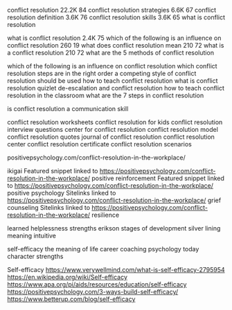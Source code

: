 conflict resolution
22.2K
84
conflict resolution strategies
6.6K
67
conflict resolution definition
3.6K
76
conflict resolution skills
3.6K
65
what is conflict resolution


what is conflict resolution
2.4K
75
which of the following is an influence on conflict resolution
260
19
what does conflict resolution mean
210
72
what is a conflict resolution
210
72
what are the 5 methods of conflict resolution




which of the following is an influence on conflict resolution 
which conflict resolution steps are in the right order 
a competing style of conflict resolution should be used 
how to teach conflict resolution 
what is conflict resolution quizlet 
de-escalation and conflict resolution 
how to teach conflict resolution in the classroom 
what are the 7 steps in conflict resolution 


is conflict resolution a communication skill 



conflict resolution worksheets 
conflict resolution for kids 
conflict resolution interview questions 
center for conflict resolution 
conflict resolution model 
conflict resolution quotes 
journal of conflict resolution 
conflict resolution center 
conflict resolution certificate 
conflict resolution scenarios 






positivepsychology.com/conflict-resolution-in-the-workplace/

ikigai
Featured snippet linked to https://positivepsychology.com/conflict-resolution-in-the-workplace/
positive reinforcement
Featured snippet linked to https://positivepsychology.com/conflict-resolution-in-the-workplace/
positive psychology
Sitelinks linked to https://positivepsychology.com/conflict-resolution-in-the-workplace/
grief counseling
Sitelinks linked to https://positivepsychology.com/conflict-resolution-in-the-workplace/
resilience



learned helplessness
strengths
erikson stages of development
silver lining meaning
intuitive

self-efficacy
the meaning of life
career coaching
psychology today
character strengths


Self-efficacy
https://www.verywellmind.com/what-is-self-efficacy-2795954
https://en.wikipedia.org/wiki/Self-efficacy
https://www.apa.org/pi/aids/resources/education/self-efficacy
https://positivepsychology.com/3-ways-build-self-efficacy/
https://www.betterup.com/blog/self-efficacy